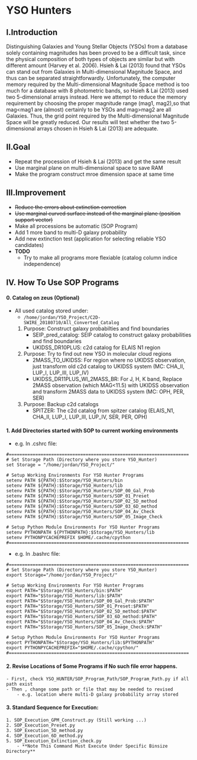 # **YSO Hunters**
## **I.Introduction**
Distinguishing Galaxies and Young Stellar Objects (YSOs) from a database solely containing magnitudes has been proved to be a difficult task, since the physical composition of both types of objects are similar but with different amount (Harvey et al. 2006). Hsieh & Lai (2013) found that YSOs can stand out from Galaxies in Multi-dimensional Magnitude Space, and thus can be separated straightforwardly. Unfortunately, the computer memory required by the Multi-dimensional Magnitude Space method is too much for a database with 8 photometric bands, so Hsieh & Lai (2013) used two 5-dimensional arrays instead. Here we attempt to reduce the memory requirement by choosing the proper magnitude range (mag1, mag2),so that mag\<mag1 are (almost) certainly to be YSOs and mag\>mag2 are all Galaxies. Thus, the grid point required by the Multi-dimensional Magnitude Space will be greatly reduced. Our results will test whether the two 5-dimensional arrays chosen in Hsieh & Lai (2013) are adequate.

## **II.Goal**
- Repeat the procession of Hsieh & Lai (2013) and get the same result
- Use marginal plane on multi-dimensional space to save RAM
- Make the program construct mroe dimension space at same time

## **III.Improvement**
- ~~Reduce the errors about extinction correction~~
- ~~Use marginal curved surface instead of the marginal plane (position support vector)~~
- Make all processions be automatic (SOP Program)
- Add 1 more band to multi-D galaxy probability
- Add new extinction test (application for selecting reliable YSO candidates)
- **TODO**
	- Try to make all programs more flexiable (catalog column indice independence)

## **IV. How To Use SOP Programs**
#### 0. Catalog on zeus (Optional)
- All used catalog stored under:
    - ``` /home/jordan/YSO_Project/C2D-SWIRE_20180710/All_Converted_Catalog ```
    1.  Purpose: Construct galaxy probabilties and find boundaries
        - SEIP_pred_catalog: SEIP catalog to construct galaxy probabilities and find boundaries
        - UKIDSS_DR10PLUS: c2d catalog for ELAIS N1 region
    2.  Purpose: Try to find out new YSO in molecular cloud regions
        - 2MASS_TO_UKIDSS: For region where no UKIDSS observation, just transform old c2d catalog to UKIDSS system (MC: CHA_II, LUP_I, LUP_III, LUP_IV)
        - UKIDSS_DR11PLUS_WI_2MASS_BR: For J, H, K band, Replace 2MASS observation (which MAG<11.5) with UKIDSS observation and transform 2MASS data to UKIDSS system (MC: OPH, PER, SER)
    3.  Purpose: Backup c2d catalogs
        - SPITZER: The c2d catalog from spitzer catalog (ELAIS_N1, CHA_II, LUP_I, LUP_III, LUP_IV, SER, PER, OPH)

#### 1. Add Directories started with SOP to current working environments
- e.g. In .cshrc file:
```
#====================================================================
# Set Storage Path (Directory where you store YSO_Hunter)
set Storage = "/home/jordan/YSO_Project/"

# Setup Working Environments For YSO Hunter Programs
setenv PATH ${PATH}:$Storage/YSO_Hunters/bin
setenv PATH ${PATH}:$Storage/YSO_Hunters/lib
setenv PATH ${PATH}:$Storage/YSO_Hunters/SOP_00_Gal_Prob
setenv PATH ${PATH}:$Storage/YSO_Hunters/SOP_01_Preset
setenv PATH ${PATH}:$Storage/YSO_Hunters/SOP_02_5D_method
setenv PATH ${PATH}:$Storage/YSO_Hunters/SOP_03_6D_method
setenv PATH ${PATH}:$Storage/YSO_Hunters/SOP_04_Av_Check
setenv PATH ${PATH}:$Storage/YSO_Hunters/SOP_05_Image_Check

# Setup Python Module Environments For YSO Hunter Programs
setenv PYTHONPATH ${PYTHONPATH}:$Storage/YSO_Hunters/lib
setenv PYTHONPYCACHEPREFIX $HOME/.cache/cpython
#====================================================================
```
- e.g. In .bashrc file:
```
#====================================================================
# Set Storage Path (Directory where you store YSO_Hunter)
export Storage="/home/jordan/YSO_Project/"

# Setup Working Environments For YSO Hunter Programs
export PATH="$Storage/YSO_Hunters/bin:$PATH"
export PATH="$Storage/YSO_Hunters/lib:$PATH"
export PATH="$Storage/YSO_Hunters/SOP_00_Gal_Prob:$PATH"
export PATH="$Storage/YSO_Hunters/SOP_01_Preset:$PATH"
export PATH="$Storage/YSO_Hunters/SOP_02_5D_method:$PATH"
export PATH="$Storage/YSO_Hunters/SOP_03_6D_method:$PATH"
export PATH="$Storage/YSO_Hunters/SOP_04_Av_Check:$PATH"
export PATH="$Storage/YSO_Hunters/SOP_05_Image_Check:$PATH"

# Setup Python Module Environments For YSO Hunter Programs
export PYTHONPATH="$Storage/YSO_Hunters/lib:$PYTHONPATH"
export PYTHONPYCACHEPREFIX="$HOME/.cache/cpython/"
#====================================================================
```

#### 2. Revise Locations of Some Programs if **No such file** error happens.
	- First, check YSO_HUNTER/SOP_Program_Path/SOP_Program_Path.py if all path exist
	- Then , change some path or file that may be needed to revised
		- e.g. location where multi-D galaxy probability array stored

#### 3. Standard Sequence for Execution:
	1. SOP_Execution_GPM_Construct.py (Still working ...)
	2. SOP_Execution_Preset.py
	3. SOP_Execution_5D_method.py
	4. SOP_Execution_6D_method.py
	5. SOP_Execution_Extinction_check.py
		- **Note This Command Must Execute Under Specific Binsize Directory**
